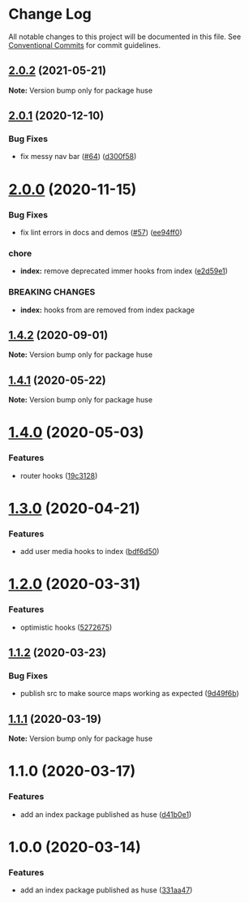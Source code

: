 # Change Log

All notable changes to this project will be documented in this file.
See [Conventional Commits](https://conventionalcommits.org) for commit guidelines.

## [2.0.2](https://github.com/ecomfe/react-hooks/compare/huse@2.0.1...huse@2.0.2) (2021-05-21)

**Note:** Version bump only for package huse





## [2.0.1](https://github.com/ecomfe/react-hooks/compare/huse@2.0.0...huse@2.0.1) (2020-12-10)


### Bug Fixes

* fix messy nav bar ([#64](https://github.com/ecomfe/react-hooks/issues/64)) ([d300f58](https://github.com/ecomfe/react-hooks/commit/d300f5800310f880d79e36b459c502c5b4f5cfe2))





# [2.0.0](https://github.com/ecomfe/react-hooks/compare/huse@1.4.1...huse@2.0.0) (2020-11-15)


### Bug Fixes

* fix lint errors in docs and demos ([#57](https://github.com/ecomfe/react-hooks/issues/57)) ([ee94ff0](https://github.com/ecomfe/react-hooks/commit/ee94ff02bf09696374ca4250c496a4dec0cbe02a))


### chore

* **index:** remove deprecated immer hooks from index ([e2d59e1](https://github.com/ecomfe/react-hooks/commit/e2d59e1277d841656ac0886fa34b5515d8aea9a4))


### BREAKING CHANGES

* **index:** hooks from  are removed from index package





## [1.4.2](https://github.com/ecomfe/react-hooks/compare/huse@1.4.1...huse@1.4.2) (2020-09-01)

**Note:** Version bump only for package huse





## [1.4.1](https://github.com/ecomfe/react-hooks/compare/huse@1.4.0...huse@1.4.1) (2020-05-22)

**Note:** Version bump only for package huse





# [1.4.0](https://github.com/ecomfe/react-hooks/compare/huse@1.3.0...huse@1.4.0) (2020-05-03)


### Features

* router hooks ([19c3128](https://github.com/ecomfe/react-hooks/commit/19c3128446131826cd2d66f1eea795a0700ae64a))





# [1.3.0](https://github.com/ecomfe/react-hooks/compare/huse@1.2.0...huse@1.3.0) (2020-04-21)


### Features

* add user media hooks to index ([bdf6d50](https://github.com/ecomfe/react-hooks/commit/bdf6d50c4aa03b1a8b4333d88c4a1ef3a1839dc8))





# [1.2.0](https://github.com/ecomfe/react-hooks/compare/huse@1.1.2...huse@1.2.0) (2020-03-31)


### Features

* optimistic hooks ([5272675](https://github.com/ecomfe/react-hooks/commit/527267597c3e7bc3751d4d9490bfa161d77a433b))





## [1.1.2](https://github.com/ecomfe/react-hooks/compare/huse@1.1.1...huse@1.1.2) (2020-03-23)


### Bug Fixes

* publish src to make source maps working as expected ([9d49f6b](https://github.com/ecomfe/react-hooks/commit/9d49f6b294a445c302f05da958c6e427e7eae669))





## [1.1.1](https://github.com/ecomfe/react-hooks/compare/huse@1.1.0...huse@1.1.1) (2020-03-19)

**Note:** Version bump only for package huse





# 1.1.0 (2020-03-17)


### Features

* add an index package published as huse ([d41b0e1](https://github.com/ecomfe/react-hooks/commit/d41b0e1a2df0169f17076f5564a0c7e7dcc3d007))





# 1.0.0 (2020-03-14)


### Features

* add an index package published as huse ([331aa47](https://github.com/ecomfe/react-hooks/commit/331aa473d69e5ecde61a11a46ad2febb7c36f92c))
